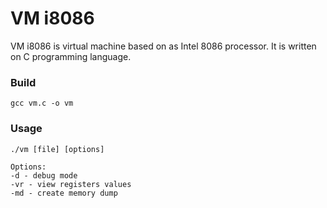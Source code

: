 # VM i8086

VM i8086 is virtual machine based on as Intel 8086 processor. It is written on C programming language.

###  Build
```
gcc vm.c -o vm
```

### Usage
```
./vm [file] [options]

Options:
-d - debug mode
-vr - view registers values
-md - create memory dump
```